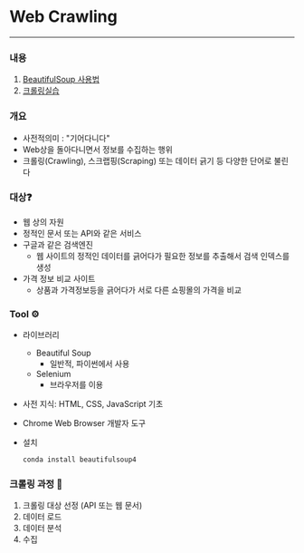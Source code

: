 # Web Crawling

___
### 내용
1. [BeautifulSoup 사용법](01_BeautifulSoup.ipynb)
2. [크롤링실습](02_인스타그램크롤링실습.ipynb)


### 개요 

- 사전적의미 : "기어다니다"
- Web상을 돌아다니면서 정보를 수집하는 행위
- 크롤링(Crawling), 스크랩핑(Scraping) 또는 데이터 긁기 등 다양한 단어로 불린다 



### 대상❓

- 웹 상의 자원 
- 정적인 문서 또는 API와 같은 서비스 
- 구글과 같은 검색엔진
  - 웹 사이트의 정적인 데이터를 긁어다가 필요한 정보를 추출해서 검색 인덱스를 생성 
- 가격 정보 비교 사이트
  -  상품과 가격정보등을 긁어다가 서로 다른 쇼핑몰의 가격을 비교 



### Tool ⚙️

* 라이브러리

  * Beautiful Soup 
    * 일반적, 파이썬에서 사용
  * Selenium 
    * 브라우저를 이용 

* 사전 지식: HTML, CSS, JavaScript 기초 

* Chrome Web Browser 개발자 도구

* 설치 

  ```terminal 
  conda install beautifulsoup4
  ```

  

### 크롤링 과정 👾

1. 크롤링 대상 선정 (API 또는 웹 문서)
2. 데이터 로드
3. 데이터 분석 
4. 수집 

